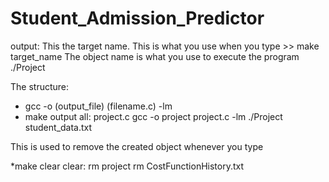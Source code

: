 # Student_Admission_Predictor
 
output: This the target name. This is what you use when you type >> make target_name
The object name is what you use to execute the program ./Project

The structure: 
* gcc -o (output_file) (filename.c) -lm
* make output
all: project.c
	gcc -o project project.c -lm
	./Project student_data.txt

This is used to remove the created object whenever you type 
 
*make clear 
clear:
	rm project
	rm CostFunctionHistory.txt
